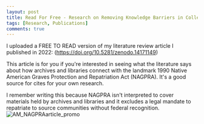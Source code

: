 ```yaml
---
layout: post
title: Read For Free - Research on Removing Knowledge Barriers in Collection Management 
tags: [Research, Publications]
comments: true
---
```

I uploaded a FREE TO READ version of my literature review article I published in 2022: (https://doi.org/10.5281/zenodo.14171149)

This article is for you if you're interested in seeing what the literature says about how archives and libraries connect with the landmark 1990 Native American Graves Protection and Repatriation Act (NAGPRA). It's a good source for cites for your own research. 

I remember writing this because NAGPRA isn't interpreted to cover materials held by archives and libraries and it excludes a legal mandate to repatriate to source communities without federal recognition. ![AM_NAGPRAarticle_promo](https://github.com/user-attachments/assets/bb92b763-a53c-40e7-907d-f7ad2a980317)
